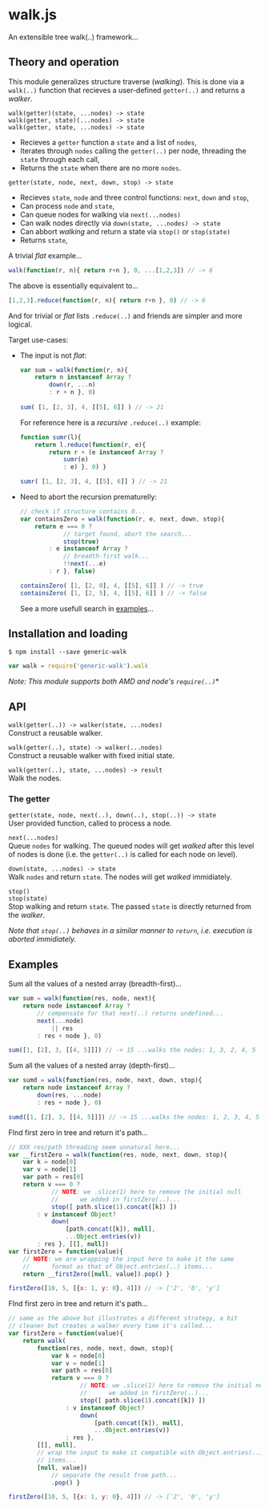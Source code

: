 # walk.js

An extensible tree walk(..) framework...

## Theory and operation

This module generalizes structure traverse (*walking*). This is done via a `walk(..)` function that recieves a user-defined `getter(..)` and returns a *walker*.

`walk(getter)(state, ...nodes) -> state`  
`walk(getter, state)(...nodes) -> state`  
`walk(getter, state, ...nodes) -> state`  
- Recieves a `getter` function a `state` and a list of `nodes`,
- Iterates through `nodes` calling the `getter(..)` per node, threading the `state` through each call,
- Returns the `state` when there are no more `nodes`.

`getter(state, node, next, down, stop) -> state`  
- Recieves `state`, `node` and three control functions: `next`, `down` and `stop`,
- Can process `node` and `state`,
- Can queue nodes for walking via `next(...nodes)`
- Can walk nodes directly via `down(state, ...nodes) -> state`
- Can abbort *walking* and return a state via `stop()` or `stop(state)`
- Returns `state`,

A trivial *flat* example...
```javascript
walk(function(r, n){ return r+n }, 0, ...[1,2,3]) // -> 6
```

The above is essentially equivalent to...
```javascript
[1,2,3].reduce(function(r, n){ return r+n }, 0) // -> 6
```

And for trivial or *flat* lists `.reduce(..)` and friends are simpler and more logical.

Target use-cases:
- The input is not *flat*:
	```javascript
	var sum = walk(function(r, n){
		return n instanceof Array ?
			down(r, ...n)
			: r + n }, 0) 
			
	sum( [1, [2, 3], 4, [[5], 6]] ) // -> 21
	```
	For reference here is a *recursive* `.reduce(..)` example:
	```javascript
	function sumr(l){
		return l.reduce(function(r, e){
			return r + (e instanceof Array ?
				sumr(e)
				: e) }, 0) }

	sumr( [1, [2, 3], 4, [[5], 6]] ) // -> 21
	```
- Need to abort the recursion prematurelly:
	```javascript
	// check if structure contains 0...
	var containsZero = walk(function(r, e, next, down, stop){
		return e === 0 ? 
				// target found, abort the search...
				stop(true)
			: e instanceof Array ?
				// breadth-first walk...
				!!next(...e)
			: r }, false)

	containsZero( [1, [2, 0], 4, [[5], 6]] ) // -> true
	containsZero( [1, [2, 5], 4, [[5], 6]] ) // -> false
	```
	See a more usefull search in [examples](#examples)...


## Installation and loading

```shell
$ npm install --save generic-walk
```

```javascript
var walk = require('generic-walk').walk
```

*Note: This module supports both AMD and node's `require(..)`**


## API

`walk(getter(..)) -> walker(state, ...nodes)`  
Construct a reusable walker.


`walk(getter(..), state) -> walker(...nodes)`  
Construct a reusable walker with fixed initial state.


`walk(getter(..), state, ...nodes) -> result`  
Walk the nodes.


### The getter

`getter(state, node, next(..), down(..), stop(..)) -> state`  
User provided function, called to process a node.


`next(...nodes)`  
Queue `nodes` for walking. The queued nodes will get *walked* after this level of nodes is done (i.e. the `getter(..)` is called for each node on level).


`down(state, ...nodes) -> state`  
Walk `nodes` and return `state`. The nodes will get *walked* immidiately.


`stop()`  
`stop(state)`  
Stop walking and return `state`. The passed `state` is directly returned from the *walker*.

*Note that `stop(..)` behaves in a similar manner to `return`, i.e. execution is aborted immidiately.*


## Examples

Sum all the values of a nested array (breadth-first)...
```javascript
var sum = walk(function(res, node, next){
	return node instanceof Array ?
		// compensate for that next(..) returns undefined...
		next(...node) 
			|| res
		: res + node }, 0)

sum([1, [2], 3, [[4, 5]]]) // -> 15 ...walks the nodes: 1, 3, 2, 4, 5
```

Sum all the values of a nested array (depth-first)...
```javascript
var sumd = walk(function(res, node, next, down, stop){
	return node instanceof Array ?
		down(res, ...node)
		: res + node }, 0)

sumd([1, [2], 3, [[4, 5]]]) // -> 15 ...walks the nodes: 1, 2, 3, 4, 5
```

FInd first zero in tree and return it's path...
```javascript
// XXX res/path threading seem unnatural here...
var __firstZero = walk(function(res, node, next, down, stop){
	var k = node[0]
	var v = node[1]
	var path = res[0]
	return v === 0 ?
			// NOTE: we .slice(1) here to remove the initial null
			//		we added in firstZero(..)...
			stop([ path.slice(1).concat([k]) ])
		: v instanceof Object?
			down(
				[path.concat([k]), null], 
				...Object.entries(v))
		: res }, [[], null])
var firstZero = function(value){ 
	// NOTE: we are wrapping the input here to make it the same 
	//		format as that of Object.entries(..) items...
	return __firstZero([null, value]).pop() }

firstZero([10, 5, [{x: 1, y: 0}, 4]]) // -> ['2', '0', 'y']
```


FInd first zero in tree and return it's path...
```javascript
// same as the above but illustrates a different strategy, a bit
// cleaner but creates a walker every time it's called...
var firstZero = function(value){
	return walk(
		function(res, node, next, down, stop){
			var k = node[0]
			var v = node[1]
			var path = res[0]
			return v === 0 ?
					// NOTE: we .slice(1) here to remove the initial null
					//		we added in firstZero(..)...
					stop([ path.slice(1).concat([k]) ])
				: v instanceof Object?
					down(
						[path.concat([k]), null], 
						...Object.entries(v))
				: res }, 
		[[], null], 
		// wrap the input to make it compatible with Object.entries(..) 
		// items...
		[null, value])
			// separate the result from path...
			.pop() }

firstZero([10, 5, [{x: 1, y: 0}, 4]]) // -> ['2', '0', 'y']
```


